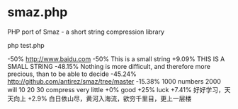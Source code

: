 smaz.php
========

PHP port of Smaz - a short string compression library

php test.php

-50%	http://www.baidu.com
-50%	This is a small string
+9.09%	THIS IS A SMALL STRING
-48.15%	Nothing is more difficult, and therefore more precious, than to be able to decide
-45.24%	http://github.com/antirez/smaz/tree/master
-15.38%	1000 numbers 2000 will 10 20 30 compress very little
+0%	good
+25%	luck
+7.41%	好好学习，天天向上
+2.9%	白日依山尽，黄河入海流，欲穷千里目，更上一层楼
